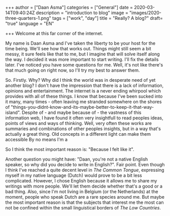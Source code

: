 +++
author = ["Daan Asma"]
categories = ["General"]
date = 2020-03-14T09:40:24Z
description = "introduction to blog"
image = "images/2020-three-quarters-1.png"
tags = ["work", "day"]
title = "Really? A blog?"
draft= "true"
language = "EN"

+++
Welcome at this far corner of the internet. 

My name is Daan Asma and I've taken the liberty to be your host for the time being. We'll see how that works out. Things might still seem a bit messy, it sure feels like that to me, but I imagine that will solve itself along the way. I decided it was more important to start writing. I'll fix the details later. 
I've noticed you have some questions for me. Well, it's not like there's that much going on right now, so I'll try my best to answer them.

So. Firstly. Why? Why did I think the world was in desperate need of yet another blog? 
I don't have the impression that there is a lack of information, opinions and entertainment. The internet is a never ending whirpool which provides with all of these things. I know that because I've been sucked into it many, many times - often leaving me stranded somewhere on the shores of "things-you-didnt-know-and-its-maybe-better-to-keep-it-that-way-island". 
Despite of - and maybe because of - the vastness of this information web, I have found it often very insightfull to read peoples ideas, points of views and ways of thinking. Well, very often these works are summaries and combinations of other peoples insights, but in a way that's actually a great thing. Old concepts in a different light can make them accessible   By no means I'm a  

So I think the most important reason is: "Because I felt like it". 


Another question you might have: "Daan, you're not a native English speaker, so why did you decide to write in English?".
Fair point. Even though I think I've reached a quite decent level in *The Common Tongue*, expressing myself in my native language (Dutch) would prove to be a bit less complicated. However, I chose English because it allows me to share my writings with more people. We'll let them decide whether that's a good or a bad thing. Also, since I'm not living in Belgium (or the Netherlands) at the moment, people who speak Dutch are a rare species around me. But maybe the most important reason is that the subjects that interest me the most can not be confined within the small linguistical borders of *The Low Countries*. 
